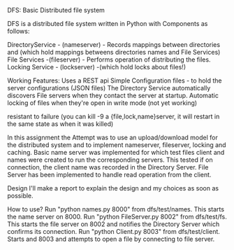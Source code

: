 DFS: Basic Distributed file system

DFS is a distributed file system written in Python with Components as follows:

DirectoryService - (nameserver) - Records mappings between directories and (which hold mappings betweens directories names and File Services)
File Services -(fileserver) - Performs operation of distributing the files.
Locking Service - (lockserver) -(which hold locks about files!)


Working Features:
Uses a REST api
Simple Configuration files - to hold the server configurations (JSON files)
The Directory Service automatically discovers File servers when they contact the server at startup.
Automatic locking of files when they're open in write mode (not yet working)

resistant to failure (you can kill -9 a {file,lock,name}server, it will restart in the same state as when it was killed)

In this assignment the Attempt was to use an upload/download model for the distributed system and to implement nameserver, fileserver, locking and caching.
Basic name server was implemented for which test files client and names were created to run the corresponding servers. This tested if on connection, the client name was recorded in the Directory Server.
File Server has been implemented to handle read operation from the client.


Design
I'll make a report to explain the design and my choices as soon as possible.


How to use?
Run "python names.py 8000" from dfs/test/names. This starts the name server on 8000.
Run "python FileServer.py 8002" from dfs/test/fs. This starts the file server on 8002 and notifies the Directory Server which confirms its connection.
Run "python Client.py 8003" from dfs/test/client. Starts and 8003 and attempts to open a file by connecting to file server.
